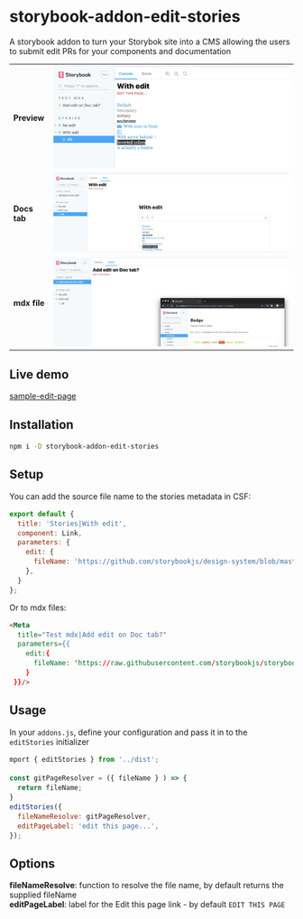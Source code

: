 # storybook-addon-edit-stories

A storybook addon to turn your Storybok site into a CMS allowing the users to submit edit PRs for your components and documentation

|||
| :------------- | :----------: |
|**Preview** |![Edit on preview](./assets/edit-preview.jpg)|
|**Docs tab** |![Edit on docs](./assets/edit-docs.jpg)|
|**mdx file** |![Edit mdx](./assets/edit-mdx.jpg)|
## Live demo
[sample-edit-page](https://atanasster.github.io/storybook-addon-edit-stories/)

## Installation
```sh
npm i -D storybook-addon-edit-stories
```

## Setup

You can add the source file name to the stories metadata in CSF:

```js
export default {
  title: 'Stories|With edit',
  component: Link,
  parameters: {
    edit: {
      fileName: 'https://github.com/storybookjs/design-system/blob/master/src/components/Link.js'
    },  
  }
};
```

Or to mdx files: 
```md
<Meta
  title="Test mdx|Add edit on Doc tab?"
  parameters={{
    edit:{ 
      fileName: 'https://raw.githubusercontent.com/storybookjs/storybook/next/addons/docs/docs/docspage.md' 
    }  
 }}/>

```
## Usage
In your `addons.js`, define your configuration and pass it in to the `editStories` initializer


```js
mport { editStories } from '../dist';

const gitPageResolver = ({ fileName } ) => {
  return fileName;
}
editStories({
  fileNameResolve: gitPageResolver,
  editPageLabel: 'edit this page...',
});

```

## Options

**fileNameResolve**: function to resolve the file name, by default returns the supplied fileName<br/>
**editPageLabel**: label for the Edit this page link - by default `EDIT THIS PAGE`<br/>
